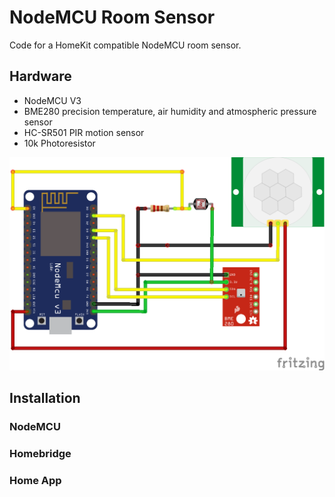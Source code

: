 # NodeMCU Room Sensor

Code for a HomeKit compatible NodeMCU room sensor.


## Hardware

* NodeMCU V3
* BME280 precision temperature, air humidity and atmospheric pressure sensor
* HC-SR501 PIR motion sensor
* 10k Photoresistor

![](wiring_diagram.png)

## Installation

### NodeMCU

### Homebridge

### Home App
